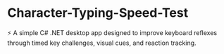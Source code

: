 # Character-Typing-Speed-Test
⚡ A simple C# .NET desktop app designed to improve keyboard reflexes through timed key challenges, visual cues, and reaction tracking.
